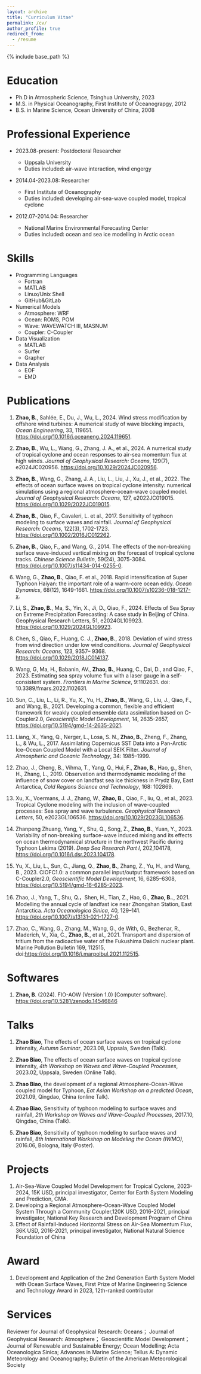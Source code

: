 ```yaml
---
layout: archive
title: "Curriculum Vitae"
permalink: /cv/
author_profile: true
redirect_from:
  - /resume
---
```


{% include base_path %}

Education
======
* Ph.D in Atmospheric Science, Tsinghua University, 2023
* M.S. in Physical Oceanography, First Institute of Oceanograpgy, 2012
* B.S. in Marine Science, Ocean University of China, 2008

Professional Experience
======
* 2023.08-present: Postdoctoral Researcher
  * Uppsala University
  * Duties included: air-wave interaction, wind engergy
  
* 2014.04-2023.08: Researcher
  * First Institute of Oceanography
  * Duties included: developing air-sea-wave coupled model, tropical cyclone

* 2012.07-2014.04: Researcher
  * National Marine Environmental Forecasting Center
  * Duties included: ocean and sea ice modelling in Arctic ocean
  
Skills
======
* Programming Languages
  * Fortran
  * MATLAB
  * Linux/Unix Shell
  * GitHub&GitLab
* Numerical Models
  * Atmosphere: WRF
  * Ocean: ROMS, POM
  * Wave: WAVEWATCH III, MASNUM
  * Coupler: C-Coupler
* Data Visualization
  * MATLAB
  * Surfer
  * Grapher
* Data Analysis
  * EOF
  * EMD
    

Publications
======
1. **Zhao, B.**, Sahlée, E., Du, J., Wu, L., 2024. Wind stress modification by offshore wind turbines: A numerical study of wave blocking impacts, *Ocean Engineering*, 33, 119651. https://doi.org/10.1016/j.oceaneng.2024.119651.
   
2. **Zhao, B.**, Wu, L., Wang, G., Zhang, J. A., et al., 2024. A numerical study of tropical cyclone and ocean responses to air-sea momentum flux at high winds. *Journal of Geophysical Research: Oceans*, 129(7), e2024JC020956. https://doi.org/10.1029/2024JC020956.

3. **Zhao, B.**, Wang, G., Zhang, J. A., Liu, L., Liu, J., Xu, J., et al., 2022. The effects of ocean surface waves on tropical cyclone intensity: numerical simulations using a regional atmosphere-ocean-wave coupled model. *Journal of Geophysical Research: Oceans*, 127, e2022JC019015. https://doi.org/10.1029/2022JC019015.

4. **Zhao, B.**, Qiao, F., Cavaleri, L. et al., 2017. Sensitivity of typhoon modeling to surface waves and rainfall. *Journal of Geophysical Research: Oceans*, 122(3), 1702-1723. https://doi.org/10.1002/2016JC012262.

5. **Zhao, B.**, Qiao, F., and Wang, G., 2014. The effects of the non-breaking surface wave-induced vertical mixing on the forecast of tropical cyclone tracks. *Chinese Science Bulletin*, 59(24), 3075-3084. https://doi.org/10.1007/s11434-014-0255-0.

6. Wang, G., **Zhao, B.**, Qiao, F. et al., 2018. Rapid intensification of Super Typhoon Haiyan: the important role of a warm-core ocean eddy. *Ocean Dynamics*, 68(12), 1649-1661. https://doi.org/10.1007/s10236-018-1217-x.
   
7. Li, S., **Zhao, B.**, Ma, S., Yin, X., Ji, D., Qiao, F., 2024. Effects of Sea Spray on Extreme Precipitation Forecasting: A case study in Beijing of China. Geophysical Research Letters, 51, e2024GL109923. https://doi.org/10.1029/2024GL109923.

8. Chen, S., Qiao, F., Huang, C. J., **Zhao, B.**, 2018. Deviation of wind stress from wind direction under low wind conditions. *Journal of Geophysical Research: Oceans*, 123, 9357– 9368. https://doi.org/10.1029/2018JC014137.

9. Wang, G, Ma, H., Babanin, AV., **Zhao, B.**, Huang, C., Dai, D., and Qiao, F., 2023. Estimating sea spray volume flux with a laser gauge in a self-consistent system. *Frontiers in Marine Science*, 9:1102631. doi: 10.3389/fmars.2022.1102631.

10. Sun, C., Liu, L., Li, R., Yu, X., Yu, H., **Zhao, B.**, Wang, G., Liu, J., Qiao, F., and Wang, B., 2021. Developing a common, flexible and efficient framework for weakly coupled ensemble data assimilation based on C-Coupler2.0, *Geoscientific Model Development*, 14, 2635-2657, https://doi.org/10.5194/gmd-14-2635-2021.

11. Liang, X., Yang, Q., Nerger, L., Losa, S. N., **Zhao, B.**, Zheng, F., Zhang, L., & Wu, L., 2017. Assimilating Copernicus SST Data into a Pan-Arctic Ice–Ocean Coupled Model with a Local SEIK Filter. *Journal of Atmospheric and Oceanic Technology*, 34: 1985–1999.

12. Zhao, J., Cheng, B., Vihma, T., Yang, Q., Hui, F., **Zhao, B.**, Hao, g., Shen, H., Zhang, L., 2019. Observation and thermodynamic modeling of the influence of snow cover on landfast sea ice thickness in Prydz Bay, East Antarctica, *Cold Regions Science and Technology*, 168: 102869.

13. Xu, X., Voermans, J. J., Zhang, W., **Zhao, B.**, Qiao, F., liu, Q., et al., 2023. Tropical Cyclone modeling with the inclusion of wave-coupled processes: Sea spray and wave turbulence. *Geophysical Research Letters*, 50, e2023GL106536. https://doi.org/10.1029/2023GL106536.

14. Zhanpeng Zhuang, Yang, Y., Shu, Q., Song, Z., **Zhao, B.**, Yuan, Y., 2023. Variability of non-breaking surface-wave induced mixing and its effects on ocean thermodynamical structure in the northwest Pacific during Typhoon Lekima (2019). *Deep Sea Research Part I*, 202,104178, https://doi.org/10.1016/j.dsr.2023.104178.

15. Yu, X., Liu, L., Sun, C., Jiang, Q., **Zhao, B.**, Zhang, Z., Yu, H., and Wang, B., 2023. CIOFC1.0: a common parallel input/output framework based on C-Coupler2.0, *Geoscientific Model Development*, 16, 6285–6308, https://doi.org/10.5194/gmd-16-6285-2023.

16. Zhao, J., Yang, T., Shu, Q.，Shen, H., Tian, Z., Hao, G., **Zhao, B.**., 2021. Modelling the annual cycle of landfast ice near Zhongshan Station, East Antarctica. *Acta Oceanologica Sinica*, 40, 129–141. https://doi.org/10.1007/s13131-021-1727-0.

17. Zhao, C., Wang, G., Zhang, M., Wang, G., de With, G., Bezhenar, R., Maderich, V., Xia, C., **Zhao, B.**, et al., 2021. Transport and dispersion of tritium from the radioactive water of the Fukushima Daiichi nuclear plant. Marine Pollution Bulletin 169, 112515, doi:https://doi.org/10.1016/j.marpolbul.2021.112515.

Softwares
======
1. **Zhao, B**. (2024). FIO-AOW (Version 1.0) [Computer software]. https://doi.org/10.5281/zenodo.14546846

  
Talks
======
1. **Zhao Biao**, The effects of ocean surface waves on tropical cyclone intensity, *Autumn Seminar*, 2023.08, Uppsala, Sweden (Talk).
   
2.  **Zhao Biao**, The effects of ocean surface waves on tropical cyclone intensity, *4th Workshop on Waves and Wave-Coupled Processes*, 2023.02, Uppsala, Sweden (Online Talk).
  
3. **Zhao Biao**, the development of a regional Atmosphere-Ocean-Wave coupled model for Typhoon, *Eat Asian Workshop on a predicted Ocean*, 2021.09, Qingdao, China (online Talk).
  
4. **Zhao Biao**, Sensitivity of typhoon modeling to surface waves and rainfall, *2th Workshop on Waves and Wave-Coupled Processes*, 2017.10, Qingdao, China (Talk).
  
5. **Zhao Biao**, Sensitivity of typhoon modeling to surface waves and rainfall, *8th International Workshop on Modeling the Ocean (IWMO)*, 2016.06, Bologna, Italy (Poster).

  
Projects
======
1. Air-Sea-Wave Coupled Model Development for Tropical Cyclone, 2023-2024, 15K USD, principal investigator, Center for Earth System Modeling and Prediction, CMA.
2. Developing a Regional Atmosphere-Ocean-Wave Coupled Model System Through a Community Coupler,120K USD, 2016-2021, principal investigator, National Key Research and Development Program of China
3. Effect of Rainfall-Induced Horizontal Stress on Air-Sea Momentum Flux, 36K USD, 2016-2021, principal investigator, National Natural Science Foundation of China

Award
======  
1. Development and Application of the 2nd Generation Earth System Model with Ocean Surface Waves, First Prize of Marine Engineering Science and Technology Award in 2023, 12th-ranked contributor

Services
======
Reviewer for Journal of Geophysical Research: Oceans； Journal of Geophysical Research: Atmosphere； Geoscientific Model Development；Journal of Renewable and Sustainable Energy; Ocean Modelling; Acta Oceanologica Sinica; Advances in Marine Science; Tellus A: Dynamic Meteorology and Oceanography; Bulletin of the American Meteorological Society
